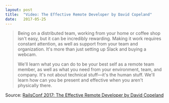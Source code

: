 ```yaml
---
layout: post
title:  "Video: The Effective Remote Developer by David Copeland"
date:   2017-05-25
---
```


> Being on a distributed team, working from your home or coffee shop isn't easy, but it can be incredibly rewarding. Making it work requires constant attention, as well as support from your team and organization. It's more than just setting up Slack and buying a webcam.
>
> We'll learn what you can do to be your best self as a remote team member, as well as what you need from your environment, team, and company. It's not about technical stuff—it's the human stuff. We'll learn how can you be present and effective when you aren't physically there.

Source: [RailsConf 2017: The Effective Remote Developer by David Copeland](https://www.youtube.com/watch?v=zW7_AteiM4o)
